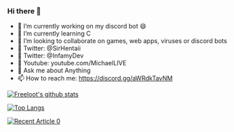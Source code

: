 ### Hi there 👋

- 🔭 I’m currently working on my discord bot 😄
- 🌱 I’m currently learning C
- 👯 I’m looking to collaborate on games, web apps, viruses or discord bots
- 🤔 Twitter: @SirHentaii
- 🤔 Twitter: @InfamyDev
- 🎥 Youtube: youtube.com/MichaelLIVE
- 💬 Ask me about Anything
- 📫 How to reach me: https://discord.gg/aWRdkTavNM


[![Freeloot's github stats](https://github-readme-stats.vercel.app/api?username=freeloot&count_private=true&show_icons=true&theme=radical&hide_rank=false)](https://github.com/anuraghazra/github-readme-stats)

[![Top Langs](https://github-readme-stats.vercel.app/api/top-langs/?username=freeloot)](https://github.com/anuraghazra/github-readme-stats)

<a target="_blank" href="https://github-readme-medium-recent-article.vercel.app/medium/@freeloot/0"><img src="https://github-readme-medium-recent-article.vercel.app/medium/@khuyentran1476/0" alt="Recent Article 0">
